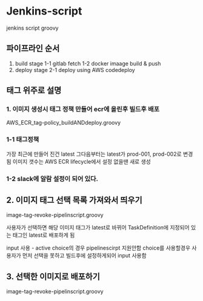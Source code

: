 # Jenkins-script
jenkins script groovy
## 파이프라인 순서
 1. build stage
 1-1 gitlab fetch
 1-2 docker imaage build & push
 2. deploy stage
 2-1 deploy using AWS codedeploy



## 태그 위주로 설명

### 1. 이미지 생성시 태그 정책 만들어 ecr에 올린후 빌드후 배포
 AWS_ECR_tag-policy_buildANDdeploy.groovy

### 1-1 태그정책
 가장 최근에 만들어 진건 latest
 그다음부터는 latest가 prod-001, prod-002로 변경됨
 이미지 갯수는 AWS ECR lifecycle에서 설정
 없을땐 새로 생성

### 1-2 slack에 알람 설정이 되어 있다.


## 2. 이미지 태그 선택 목록 가져와서 띄우기
 image-tag-revoke-pipelinscript.groovy

  사용자가 선택하면 해당 이미지 태그가 latest로 바뀌어 TaskDefinition에 지정되어 있는 태그인 latest로 배포하게 됨

 input 사용 - active choice의 경우 pipelinescirpt 지원안함
 choice를 사용할경우 사용자가 먼저 선택을 못하고 빌드후에 설정하게되어 input 사용함


## 3. 선택한 이미지로 배포하기
 image-tag-revoke-pipelinscript.groovy
